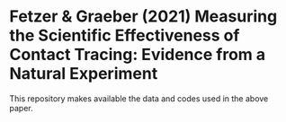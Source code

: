 # Fetzer & Graeber (2021) Measuring the Scientific Effectiveness of Contact Tracing: Evidence from a Natural Experiment

This repository makes available the data and codes used in the above paper.
 
